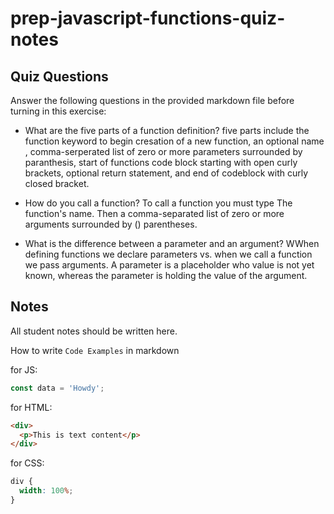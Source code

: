 # prep-javascript-functions-quiz-notes

## Quiz Questions

Answer the following questions in the provided markdown file before turning in this exercise:

- What are the five parts of a function definition?
five parts include the function keyword to begin cresation of a new function, an optional name , comma-serperated list of zero or more parameters surrounded by paranthesis, start of functions code block starting with open curly brackets, optional return statement, and end of codeblock with curly closed bracket.

- How do you call a function?
To call a function you must type The function's name. Then a comma-separated list of zero or more arguments surrounded by () parentheses.

- What is the difference between a parameter and an argument?
WWhen defining functions we declare parameters vs. when we call a function we pass arguments. A parameter is a placeholder who value is not yet known, whereas the parameter is holding the value of the argument.

## Notes

All student notes should be written here.

How to write `Code Examples` in markdown

for JS:

```javascript
const data = 'Howdy';
```

for HTML:

```html
<div>
  <p>This is text content</p>
</div>
```

for CSS:

```css
div {
  width: 100%;
}
```
